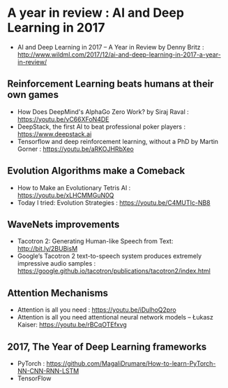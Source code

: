 # A year in review : AI and Deep Learning in 2017 

* AI and Deep Learning in 2017 – A Year in Review by Denny Britz : 
http://www.wildml.com/2017/12/ai-and-deep-learning-in-2017-a-year-in-review/

## Reinforcement Learning beats humans at their own games
* How Does DeepMind's AlphaGo Zero Work? by Siraj Raval : https://youtu.be/vC66XFoN4DE
* DeepStack, the first AI to beat professional poker players : https://www.deepstack.ai
* Tensorflow and deep reinforcement learning, without a PhD by Martin Gorner : https://youtu.be/aRKOJHRbXeo

## Evolution Algorithms make a Comeback
* How to Make an Evolutionary Tetris AI : https://youtu.be/xLHCMMGuN0Q
* Today I tried: Evolution Strategies : https://youtu.be/C4MUTIc-NB8

## WaveNets improvements 
* Tacotron 2: Generating Human-like Speech from Text: http://bit.ly/2BUBisM
* Google’s Tacotron 2 text-to-speech system produces extremely impressive audio samples : https://google.github.io/tacotron/publications/tacotron2/index.html

## Attention Mechanisms
* Attention is all you need : https://youtu.be/iDulhoQ2pro
* Attention is all you need attentional neural network models – Łukasz Kaiser: https://youtu.be/rBCqOTEfxvg

## 2017, The Year of Deep Learning frameworks
* PyTorch : https://github.com/MagaliDrumare/How-to-learn-PyTorch-NN-CNN-RNN-LSTM
* TensorFlow 






 
